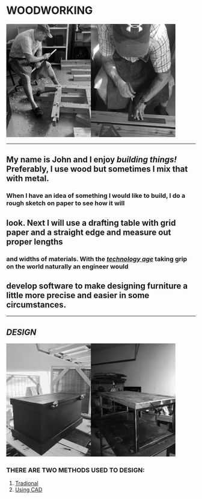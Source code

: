  
# **WOODWORKING**  
![wood](woodwork.jpg)![layout](Layout2.jpg)

---  
## My name is John and I enjoy *building things!* Preferably, I use wood but sometimes I mix that with metal.  
### When I have an idea of something I would like to build, I do a rough sketch on paper to see how it will  
## look. Next I will use a drafting table with grid paper and a straight edge and measure out proper lengths  
### and widths of materials.  With the [***technology age***](https://en.wikipedia.org/wiki/Information_Age) taking grip on the world naturally an engineer would   
## develop software to make designing furniture a little more precise and easier in some circumstances.
---
 
## ***DESIGN***  
![chest](chest.jpg)![table](table2.jpg)  
### THERE ARE TWO METHODS USED TO DESIGN:  
1. [Tradional](traditional.md)  
1. [Using CAD](usingcad.md)




